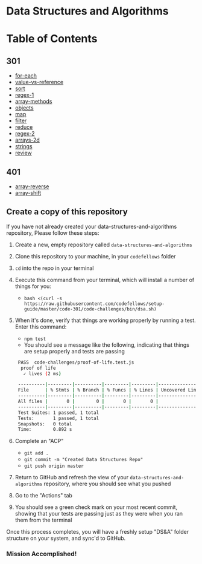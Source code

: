 # Data Structures and Algorithms

# Table of Contents

## 301
* [for-each](./code-challenges/challenges-01.test.js)
* [value-vs-reference](./code-challenges/challenges-02.test.js)
* [sort](./code-challenges/challenges-03.test.js)
* [regex-1](./code-challenges/challenges-04.test.js)
* [array-methods](./code-challenges/challenges-05.test.js)
* [objects](./code-challenges/challenges-06.test.js)
* [map](./code-challenges/challenges-07.test.js)
* [filter](./code-challenges/challenges-08.test.js)
* [reduce](./code-challenges/challenges-09.test.js)
* [regex-2](./code-challenges/challenges-10.test.js)
* [arrays-2d](./code-challenges/challenges-11.test.js)
* [strings](./code-challenges/challenges-12.test.js)
* [review](./code-challenges/challenges-13.test.js)

## 401
* [array-reverse](./code-challenges/array-reverse/array-reverse.js)
* [array-shift](./code-challenges/array-shift/array-shift.js)

## Create a copy of this repository

If you have not already created your data-structures-and-algorithms repository, Please follow these steps:

1. Create a new, empty repository called `data-structures-and-algorithms`
1. Clone this repository to your machine, in your `codefellows` folder
1. `cd` into the repo in your terminal
1. Execute this command from your terminal, which will install a number of things for you:
   - `bash <(curl -s https://raw.githubusercontent.com/codefellows/setup-guide/master/code-301/code-challenges/bin/dsa.sh)`
1. When it's done, verify that things are working properly by running a test. Enter this command:
   - `npm test`
   - You should see a message like the following, indicating that things are setup properly and tests are passing

   ```bash
    PASS  code-challenges/proof-of-life.test.js
     proof of life
      ✓ lives (2 ms)

    ----------|---------|----------|---------|---------|-------------------
    File      | % Stmts | % Branch | % Funcs | % Lines | Uncovered Line #s
    ----------|---------|----------|---------|---------|-------------------
    All files |       0 |        0 |       0 |       0 |
    ----------|---------|----------|---------|---------|-------------------
    Test Suites: 1 passed, 1 total
    Tests:       1 passed, 1 total
    Snapshots:   0 total
    Time:        0.892 s
   ```

1. Complete an "ACP"
   - `git add .`
   - `git commit -m "Created Data Structures Repo"`
   - `git push origin master`
1. Return to GitHub and refresh the view of your `data-structures-and-algorithms` repository, where you should see what you pushed
1. Go to the "Actions" tab
1. You should see a green check mark on your most recent commit, showing that your tests are passing just as they were when you ran them from the terminal

Once this process completes, you will have a freshly setup "DS&A" folder structure on your system, and sync'd to GitHub.

### Mission Accomplished!
